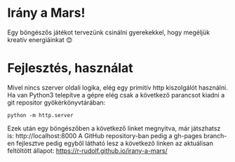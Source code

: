 # Irány a Mars!

Egy böngészős játékot tervezünk csinálni gyerekekkel, hogy megéljük kreatív energiáinkat 😊

# Fejlesztés, használat

Mivel nincs szerver oldali logika, elég egy primitív http kiszolgálót használni.
Ha van Python3 telepítve a gépre elég csak a következő parancsot kiadni a git repositor gyökérkönyvtárában:

`python -m http.server`

Ezek után egy böngészőben a következő linket megnyitva, már játszhatsz is: http://localhost:8000
A GitHub repository-ban pedig a gh-pages branch-en fejlesztve pedig egyből látható lesz a következő linken az aktuálisan feltöltött állapot: https://r-rudolf.github.io/irany-a-mars/
